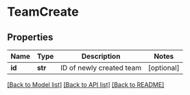 # TeamCreate


## Properties
Name | Type | Description | Notes
------------ | ------------- | ------------- | -------------
**id** | **str** | ID of newly created team | [optional] 

[[Back to Model list]](../README.md#documentation-for-models) [[Back to API list]](../README.md#documentation-for-api-endpoints) [[Back to README]](../README.md)


